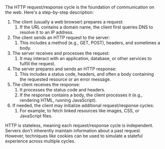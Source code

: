 The HTTP request/response cycle is the foundation of communication on the web. Here's a step-by-step description:

1. The client (usually a web browser) prepares a request: 
	1. If the URL contains a domain name, the client first queries DNS to resolve it to an IP address.
2. The client sends an HTTP request to the server: 
	1. This includes a method (e.g., GET, POST), headers, and sometimes a body.
3. The server receives and processes the request: 
	1. It may interact with an application, database, or other services to fulfill the request.
4. The server prepares and sends an HTTP response: 
	1. This includes a status code, headers, and often a body containing the requested resource or an error message.
5. The client receives the response:
	1. It processes the status code and headers.
	2. If the response contains a body, the client processes it (e.g., rendering HTML, running JavaScript).
6. If needed, the client may initialize additional request/response cycles:
	1. For example, to fetch linked resources like images, CSS, or JavaScript files.

HTTP is stateless, meaning each request/response cycle is independent. Servers don't inherently maintain information about a past request. However, techniques like cookies can be used to simulate a stateful experience across multiple cycles.